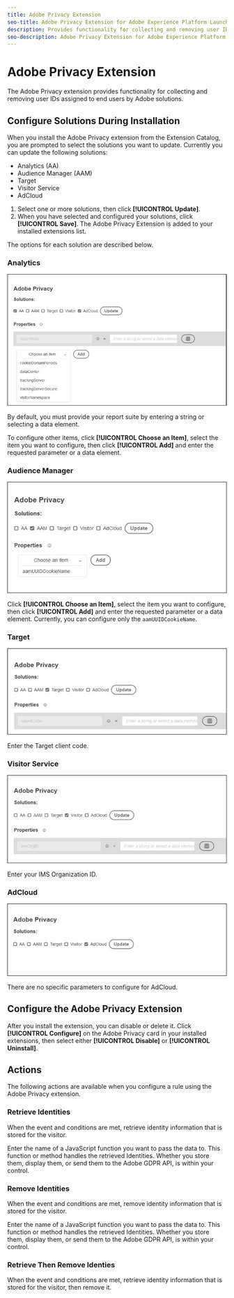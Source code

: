 ```yaml
---
title: Adobe Privacy Extension
seo-title: Adobe Privacy Extension for Adobe Experience Platform Launch
description: Provides functionality for collecting and removing user IDs assigned to end users by Adobe solutions
seo-description: Adobe Privacy Extension for Adobe Experience Platform Launch
---
```


# Adobe Privacy Extension

 The Adobe Privacy extension provides functionality for collecting and removing user IDs assigned to end users by Adobe solutions.

## Configure Solutions During Installation

When you install the Adobe Privacy extension from the Extension Catalog, you are prompted to select the solutions you want to update. Currently you can update the following solutions:

* Analytics (AA)
* Audience Manager (AAM)
* Target
* Visitor Service
* AdCloud

1. Select one or more solutions, then click **[!UICONTROL Update]**.
1. When you have selected and configured your solutions, click **[!UICONTROL Save]**. The Adobe Privacy Extension is added to your installed extensions list.

 The options for each solution are described below.

### Analytics

![](/help/assets/ext-privacy-aa.jpg)

By default, you must provide your report suite by entering a string or selecting a data element.

To configure other items, click **[!UICONTROL Choose an Item]**, select the item you want to configure, then click **[!UICONTROL Add]** and enter the requested parameter or a data element.

### Audience Manager

![](/help/assets/ext-privacy-aam.jpg)

Click **[!UICONTROL Choose an Item]**, select the item you want to configure, then click **[!UICONTROL Add]** and enter the requested parameter or a data element. Currently, you can configure only the `aamUUIDCookieName`.

### Target

![](/help/assets/ext-privacy-target.jpg)

Enter the Target client code.

### Visitor Service

![](/help/assets/ext-privacy-visitor.jpg)

Enter your IMS Organization ID.

### AdCloud

![](/help/assets/ext-privacy-adcloud.jpg)

There are no specific parameters to configure for AdCloud.

## Configure the Adobe Privacy Extension

After you install the extension, you can disable or delete it. Click **[!UICONTROL Configure]** on the Adobe Privacy card in your installed extensions, then select either **[!UICONTROL Disable]** or **[!UICONTROL Uninstall]**.

## Actions

The following actions are available when you configure a rule using the Adobe Privacy extension.

### Retrieve Identities

When the event and conditions are met, retrieve identity information that is stored for the visitor.

Enter the name of a JavaScript function you want to pass the data to.  This function or method handles the retrieved Identities.  Whether you store them, display them, or send them to the Adobe GDPR API, is within your control.

### Remove Identities

When the event and conditions are met, remove identity information that is stored for the visitor.

Enter the name of a JavaScript function you want to pass the data to.  This function or method handles the retrieved Identities.  Whether you store them, display them, or send them to the Adobe GDPR API, is within your control.

### Retrieve Then Remove Identies

When the event and conditions are met, retrieve identity information that is stored for the visitor, then remove it.
